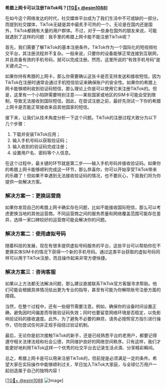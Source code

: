 **希腊上网卡可以注册TikTok吗？[[TG💪+ @esim1088](https://t.me/s/esim1088)]**

在如今这个网络发达的时代，社交媒体平台成为了我们生活中不可或缺的一部分。而提到社交媒体，TikTok无疑是其中最炙手可热的一个。无论是在国内还是国外，TikTok都拥有大量的用户群体。不过，对于一些身在国外的朋友来说，可能就遇到了这样的问题：我手里的希腊上网卡能不能注册TikTok呢？

首先，我们需要了解TikTok的基本注册条件。TikTok作为一个国际化的短视频社交平台，其注册流程并不复杂。一般来说，只要你的设备能够正常连接到互联网，并且具备有效的手机号码，就可以完成注册。然而，这里所说的“有效手机号码”是关键点之一。

如果你持有希腊的上网卡，那么你需要确认这张卡是否支持发送和接收短信。因为TikTok在注册时通常会通过手机短信验证来确保账户的安全性。如果你的希腊上网卡能够顺利收到验证码短信，那么理论上你是可以使用它来注册TikTok的。但是，这里有一个小陷阱需要特别注意——某些国家或地区的SIM卡可能会受到限制，导致无法接收到国际短信。因此，在尝试注册之前，最好先测试一下你的希腊上网卡是否能正常接收来自其他国家的短信。

接下来，让我们从技术角度分析一下这个问题。TikTok的注册过程大致分为以下几个步骤：

1. 下载并安装TikTok应用；
2. 输入手机号码以获取验证码；
3. 输入收到的验证码完成注册；
4. 设置用户名、密码等个人信息。

在这个过程中，最关键的环节就是第二步——输入手机号码并接收验证码。如果你的希腊上网卡能够顺利完成这一环节，那么恭喜你，你可以开始享受TikTok带来的乐趣了！但如果不幸遇到无法接收验证码的情况，也不要灰心，下面我们将为你提供一些解决方案。

### 解决方案一：更换运营商

如果你发现自己的希腊上网卡确实存在问题，比如不能接收国际短信，那么可以考虑更换当地的其他运营商。不同运营商之间的服务质量和网络覆盖范围可能存在差异，选择一家口碑较好的运营商可能会解决你的问题。

### 解决方案二：使用虚拟号码

随着科技的发展，现在有很多提供虚拟号码服务的平台，这些平台可以帮助你在不更换实体SIM卡的情况下获得一个新的手机号码。通过这类平台获取的虚拟号码同样可以用于TikTok注册，而且操作起来非常方便快捷。

### 解决方案三：咨询客服

如果以上方法都无法解决问题，那么建议直接联系TikTok官方客服寻求帮助。他们可能会根据具体情况给出更为专业的指导，甚至有可能为你解除账号注册方面的障碍。

当然，在整个过程中，还有一些细节需要注意。例如，确保你的设备时间设置正确，避免因时间偏差而导致验证码失效；同时也要留意网络环境是否稳定，以免影响验证码的接收速度。此外，为了避免不必要的麻烦，请务必按照官方指引进行操作，切勿尝试任何非正规手段绕过验证机制。

最后，无论你是初次接触TikTok的新手，还是已经熟悉平台的老用户，都要记得遵守相关法律法规和社会公德，共同维护良好的网络空间秩序。只有这样，我们才能更好地利用TikTok这样一个优秀的社交平台去记录生活点滴、分享精彩瞬间。

总之，希腊上网卡是可以用来注册TikTok的，但前提是必须满足一定的条件。希望大家在实际操作中能够顺利过关，早日加入TikTok大家庭，与全球亿万用户一起创造属于自己的独特内容！

[[TG💪+ @esim1088](https://t.me/s/esim1088) ![Image](https://i.postimg.cc/4NQfJmqS/Snipaste-2025-05-13-00-14-12.png)]
